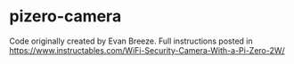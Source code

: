 # pizero-camera

Code originally created by Evan Breeze. Full instructions posted in https://www.instructables.com/WiFi-Security-Camera-With-a-Pi-Zero-2W/